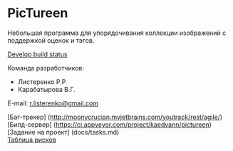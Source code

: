 # PicTureen
Небольшая программа для упорядочивания коллекции изображений с поддержкой оценок и тэгов.

[Develop build status](https://ci.appveyor.com/api/projects/status/github/kaedvann/pictureen?branch=develop&retina=true)

Команда разработчиков:  
* Листеренко Р.Р
* Карабатырова В.Г.

E-mail: r.listerenko@gmail.com

[Баг-трекер] (http://moonycrucian.myjetbrains.com/youtrack/rest/agile/)  
[Билд-сервер] (https://ci.appveyor.com/project/kaedvann/pictureen)
[Задание на проект] (docs/tasks.md)  
[Таблица рисков](docs/Risks.md)
